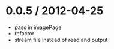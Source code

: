 
0.0.5 / 2012-04-25 
==================

  * pass in imagePage
  * refactor
  * stream file instead of read and output
